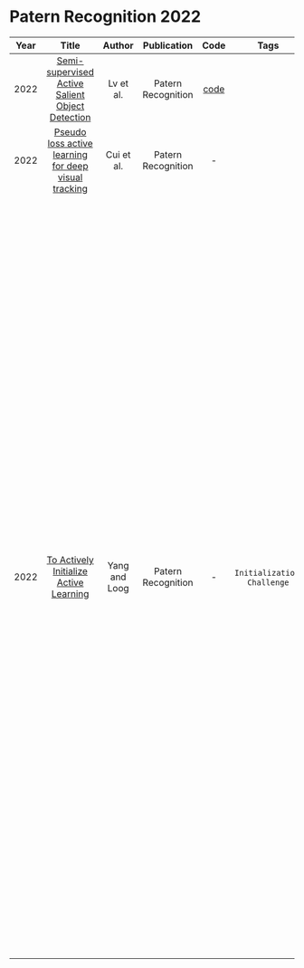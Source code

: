 # Patern Recognition 2022

| Year |                                                              Title                                                              |    Author     |    Publication     |                                   Code                                    | Tags | Notes | datasets |
|:----:|:-------------------------------------------------------------------------------------------------------------------------------:|:-------------:|:------------------:|:-------------------------------------------------------------------------:|:----:|:-----:|:-----:|
| 2022 |   [Semi-supervised Active Salient Object Detection](https://www.sciencedirect.com/science/article/abs/pii/S0031320321005446)    |   Lv et al.   | Patern Recognition | [code](https://github.com/JingZhang617/Semi-sup-active-self-sup-Learning) |      |       |
| 2022 | [Pseudo loss active learning for deep visual tracking](https://www.sciencedirect.com/science/article/abs/pii/S0031320322002540) |  Cui et al.   | Patern Recognition |                                     -                                     |      |       |
| 2022 |        [To Actively Initialize Active Learning](https://www.sciencedirect.com/science/article/abs/pii/S003132032200317X)        | Yang and Loog | Patern Recognition |                                     -                                     |  `Initialization`, `Challenge`    |   Though much effort has been spent on designing new active learning algorithms, little attention has been paid to the initialization problem of active learning, i.e., how to find a set of labeled samples which contains at least one instance per category. This work identifies the initialization of active learning as a separate and novel research problem, reviews existing methods that can be adapted to be used for this task and, in addition, proposes a new active initialization criterion: the Nearest Neighbor Criterion. Experiments on 16 benchmark datasets verify that the novel method often finds an initialization set with fewer queried samples than other methods do.    |  MNIST, USPS, CIFAR10, UCFsports, GTSRB, Isolet, pendigits, satimage, yeast, segment, vowel, lowres, dermatology, led_display, ecoli, semetion   | 
